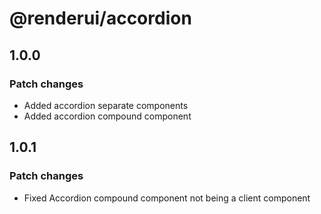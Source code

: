 # @renderui/accordion

## 1.0.0

### Patch changes

- Added accordion separate components
- Added accordion compound component

## 1.0.1

### Patch changes

- Fixed Accordion compound component not being a client component
